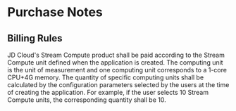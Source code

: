 # Purchase Notes<br>
## Billing Rules
JD Cloud's Stream Compute product shall be paid according to the Stream Compute unit defined when the application is created. The computing unit is the unit of measurement and one computing unit corresponds to a 1-core CPU+4G memory. The quantity of specific computing units shall be calculated by the configuration parameters selected by the users at the time of creating the application. For example, if the user selects 10 Stream Compute units, the corresponding quantity shall be 10.